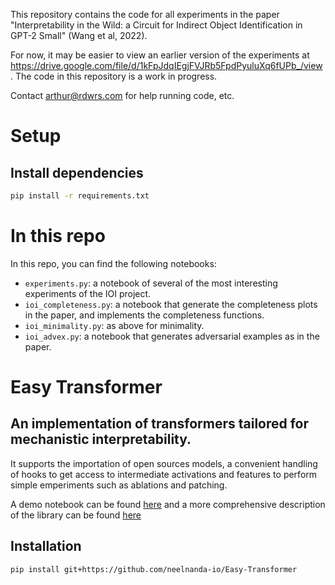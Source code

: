 This repository contains the code for all experiments in the paper "Interpretability in the Wild: a Circuit for Indirect Object Identification in GPT-2 Small" (Wang et al, 2022).

For now, it may be easier to view an earlier version of the experiments at https://drive.google.com/file/d/1kFpJdqIEgjFVJRb5FpdPyuluXq6fUPb_/view . The code in this repository is a work in progress. 

Contact arthur@rdwrs.com for help running code, etc.

# Setup

## Install dependencies

```bash
pip install -r requirements.txt
```

# In this repo

In this repo, you can find the following notebooks:

* `experiments.py`: a notebook of several of the most interesting experiments of the IOI project.
* `ioi_completeness.py`: a notebook that generate the completeness plots in the paper, and implements the completeness functions.
* `ioi_minimality.py`: as above for minimality.
* `ioi_advex.py`: a notebook that generates adversarial examples as in the paper.


# Easy Transformer

## An implementation of transformers tailored for mechanistic interpretability.

It supports the importation of open sources models, a convenient handling of hooks 
to get access to intermediate activations and features to perform simple emperiments such as ablations and patching.

A demo notebook can be found [here](https://colab.research.google.com/github/neelnanda-io/Easy-Transformer/blob/main/EasyTransformer_Demo.ipynb) and a more comprehensive description of the library can be found [here](https://colab.research.google.com/drive/1_tH4PfRSPYuKGnJbhC1NqFesOYuXrir_#scrollTo=zs8juArnyuyB)


## Installation

`pip install git+https://github.com/neelnanda-io/Easy-Transformer`
